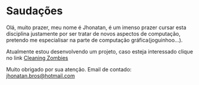 # Saudações

Olá, muito prazer, meu nome é Jhonatan, é um imenso prazer cursar esta disciplina justamente
por ser tratar de novos aspectos de computação, pretendo me especialisar na parte de computação
gráfica(joguinhoo...).

Atualmente estou desenvolvendo um projeto, caso esteja interessado clique no link
[Cleaning Zombies](https://www.tgmbrasil.com.br/viewtopic.php?f=115&t=1808 "Este é meu projeto")


Muito obrigado por sua atenção.
Email de contado: jhonatan.bros@hotmail.com
